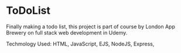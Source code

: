 # ToDoList
Finally making a todo list, this project is part of course by London App Brewery on full stack web development in Udemy.  

Techmology Used:
HTML,
JavaScript,
EJS,
NodeJS,
Express,
